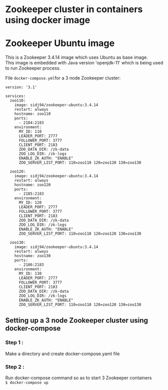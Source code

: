 # Zookeeper cluster in containers using docker image 

# Zookeeper Ubuntu image
This is a Zookeeper 3.4.14 image which uses Ubuntu as base image.\
This image is embedded with Java version 'openjdk-11' which is being used to run Zookeeper process.

File `docker-compose.yml`for a 3 node Zookeeper cluster:

```
version: '3.1'

services:
  zoo110:
    image: sidj94/zookeeper-ubuntu:3.4.14
    restart: always
    hostname: zoo110
    ports:
      - 2184:2183
    environment:
      MY_ID: 110
      LEADER_PORT: 2777
      FOLLOWER_PORT: 3777
      CLIENT_PORT: 2183
      ZOO_DATA_DIR: /zk-data
      ZOO_LOG_DIR: /zk-logs
      ENABLE_ZK_AUTH: "ENABLE"
      ZOO_SERVER_LIST_PORT: 110=zoo110 120=zoo120 130=zoo130

  zoo120:
    image: sidj94/zookeeper-ubuntu:3.4.14
    restart: always
    hostname: zoo120
    ports:
      - 2185:2183
    environment:
      MY_ID: 120
      LEADER_PORT: 2777
      FOLLOWER_PORT: 3777
      CLIENT_PORT: 2183
      ZOO_DATA_DIR: /zk-data
      ZOO_LOG_DIR: /zk-logs
      ENABLE_ZK_AUTH: "ENABLE"
      ZOO_SERVER_LIST_PORT: 110=zoo110 120=zoo120 130=zoo130

  zoo130:
    image: sidj94/zookeeper-ubuntu:3.4.14
    restart: always
    hostname: zoo130
    ports:
      - 2186:2183
    environment:
      MY_ID: 130
      LEADER_PORT: 2777
      FOLLOWER_PORT: 3777
      CLIENT_PORT: 2183
      ZOO_DATA_DIR: /zk-data
      ZOO_LOG_DIR: /zk-logs
      ENABLE_ZK_AUTH: "ENABLE"
      ZOO_SERVER_LIST_PORT: 110=zoo110 120=zoo120 130=zoo130
```

## Setting up a 3 node Zookeeper cluster using docker-compose 
### Step 1 :
Make a directory and create docker-compose.yaml file
### Step 2 :
Run docker-compose command so as to start 3 Zookeeper containers\
```$ docker-compose up```

